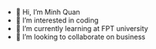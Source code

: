 - 👋 Hi, I’m Minh Quan
- 👀 I’m interested in coding
- 🌱 I’m currently learning at FPT university
- 💞️ I’m looking to collaborate on business

<!---
quanminhit/quanminhit is a ✨ special ✨ repository because its `README.md` (this file) appears on your GitHub profile.
You can click the Preview link to take a look at your changes.
--->
